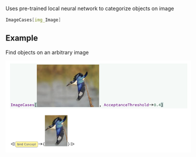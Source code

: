 Uses pre-trained local neural network to categorize objects on image

```mathematica
ImageCases[img_Image]
```

## Example
Find objects on an arbitrary image

![](./../../../Screenshot%202024-11-23%20at%2015.56.01.png)